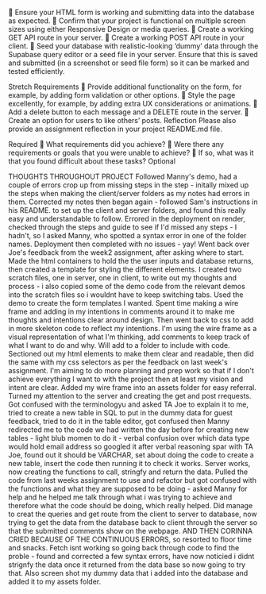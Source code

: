 🎯 Ensure your HTML form is working and submitting data into the database as expected.
🎯 Confirm that your project is functional on multiple screen sizes using either Responsive Design or media queries.
🎯 Create a working GET API route in your server.
🎯 Create a working POST API route in your client.
🎯 Seed your database with realistic-looking ‘dummy’ data through the Supabase query editor or a seed file in your server. Ensure that this is saved and submitted (in a screenshot or seed file form) so it can be marked and tested efficiently.

Stretch Requirements
🏹 Provide additional functionality on the form, for example, by adding form validation or other options.
🏹 Style the page excellently, for example, by adding extra UX considerations or animations.
🏹 Add a delete button to each message and a DELETE route in the server.
🏹 Create an option for users to like others’ posts.
Reflection
Please also provide an assignment reflection in your project README.md file.

Required
🎯 What requirements did you achieve?
🎯 Were there any requirements or goals that you were unable to achieve?
🎯 If so, what was it that you found difficult about these tasks?
Optional

THOUGHTS THROUGHOUT PROJECT
Followed Manny's demo, had a couple of errors crop up from missing steps in the step - initally mixed up the steps when making the client/server folders as my notes had errors in them. Corrected my notes then began again - followed Sam's instructions in his README. to set up the client and server folders, and found this really easy and understandable to follow. Errored in the deployment on render, checked through the steps and guide to see if I'd missed any steps - I hadn't, so I asked Manny, who spotted a syntax error in one of the folder names. Deployment then completed with no issues - yay!
Went back over Joe's feedback from the week2 assignment, after asking where to start. Made the html containers to hold the the user inputs and database returns, then created a template for styling the different elements.
I created two scratch files, one in server, one in client, to write out my thoughts and process - i also copied some of the demo code from the relevant demos into the scratch files so i wouldnt have to keep switching tabs. Used the demo to create the form templates I wanted.
Spent time making a wire frame and adding in my intentions in comments around it to make me thoughts and intentions clear around design. Then went back to css to add in more skeleton code to reflect my intentions. I'm using the wire frame as a visual representation of what I'm thinking, add comments to keep track of what I want to do and why. Will add to a folder to include with code.
Sectioned out my html elements to make them clear and readable, then did the same with my css selectors as per the feedback on last week's assignment. I'm aiming to do more planning and prep work so that if I don't achieve everything I want to with the project then at least my vision and intent are clear.
Added my wire frame into an assets folder for easy referral.
Turned my attention to the server and creating the get and post rrequests. Got confused with the terminologyu and asked TA Joe to explain it to me, tried to create a new table in SQL to put in the dummy data for guest feedback, tried to do it in the table editor, got confused then Manny redirected me to the code we had written the day before for creating new tables - light blub momen to do it - verbal confusion over which data type would hold email address so googled it after verbal reasoning spar with TA Joe, found out it should be VARCHAR, set about doing the code to create a new table, insert the code then running it to check it works.
Server works, now creating the functions to call, stringfy and return the data. Pulled the code from last weeks assignment to use and refactor but got confused with the functions and what they are supposed to be doing - asked Manny for help and he helped me talk through what i was trying to achieve and therefore what the code should be doing, which really helped. Did manage to creat the queries and get route from the client to server to database, now trying to get the data from the database back to client through the server so that the submitted comments show on the webpage.
AND THEN CORINNA CRIED BECAUSE OF THE CONTINUOUS ERRORS, so resorted to floor time and snacks. Fetch isnt working so going back through code to find the proble - found and corrected a few syntax errors, have now noticied i didnt strignfy the data once it returned from the data base so now going to try that.
Also screen shot my dummy data that i added into the database and added it to my assets folder.
